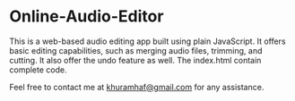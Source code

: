 # Online-Audio-Editor
This is a web-based audio editing app built using plain JavaScript. It offers basic editing capabilities, such as merging audio files, trimming, and cutting. It also offer the undo feature as well. The index.html contain complete code.

Feel free to contact me at khuramhaf@gmail.com for any assistance.
